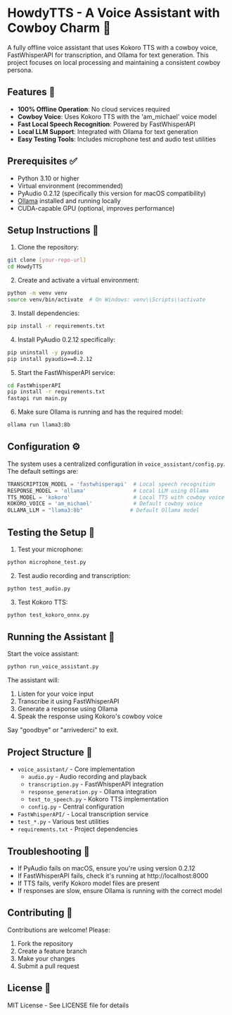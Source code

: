 # HowdyTTS - A Voice Assistant with Cowboy Charm 🤠

A fully offline voice assistant that uses Kokoro TTS with a cowboy voice, FastWhisperAPI for transcription, and Ollama for text generation. This project focuses on local processing and maintaining a consistent cowboy persona.

## Features 🌟

- **100% Offline Operation**: No cloud services required
- **Cowboy Voice**: Uses Kokoro TTS with the 'am_michael' voice model
- **Fast Local Speech Recognition**: Powered by FastWhisperAPI
- **Local LLM Support**: Integrated with Ollama for text generation
- **Easy Testing Tools**: Includes microphone test and audio test utilities

## Prerequisites ✅

- Python 3.10 or higher
- Virtual environment (recommended)
- PyAudio 0.2.12 (specifically this version for macOS compatibility)
- [Ollama](https://ollama.com/) installed and running locally
- CUDA-capable GPU (optional, improves performance)

## Setup Instructions 🔧

1. Clone the repository:
```bash
git clone [your-repo-url]
cd HowdyTTS
```

2. Create and activate a virtual environment:
```bash
python -m venv venv
source venv/bin/activate  # On Windows: venv\\Scripts\\activate
```

3. Install dependencies:
```bash
pip install -r requirements.txt
```

4. Install PyAudio 0.2.12 specifically:
```bash
pip uninstall -y pyaudio
pip install pyaudio==0.2.12
```

5. Start the FastWhisperAPI service:
```bash
cd FastWhisperAPI
pip install -r requirements.txt
fastapi run main.py
```

6. Make sure Ollama is running and has the required model:
```bash
ollama run llama3:8b
```

## Configuration ⚙️

The system uses a centralized configuration in `voice_assistant/config.py`. The default settings are:

```python
TRANSCRIPTION_MODEL = 'fastwhisperapi'  # Local speech recognition
RESPONSE_MODEL = 'ollama'               # Local LLM using Ollama
TTS_MODEL = 'kokoro'                    # Local TTS with cowboy voice
KOKORO_VOICE = 'am_michael'             # Default cowboy voice
OLLAMA_LLM = "llama3:8b"               # Default Ollama model
```

## Testing the Setup 🧪

1. Test your microphone:
```bash
python microphone_test.py
```

2. Test audio recording and transcription:
```bash
python test_audio.py
```

3. Test Kokoro TTS:
```bash
python test_kokoro_onnx.py
```

## Running the Assistant 🤠

Start the voice assistant:
```bash
python run_voice_assistant.py
```

The assistant will:
1. Listen for your voice input
2. Transcribe it using FastWhisperAPI
3. Generate a response using Ollama
4. Speak the response using Kokoro's cowboy voice

Say "goodbye" or "arrivederci" to exit.

## Project Structure 📂

- `voice_assistant/` - Core implementation
  - `audio.py` - Audio recording and playback
  - `transcription.py` - FastWhisperAPI integration
  - `response_generation.py` - Ollama integration
  - `text_to_speech.py` - Kokoro TTS implementation
  - `config.py` - Central configuration
- `FastWhisperAPI/` - Local transcription service
- `test_*.py` - Various test utilities
- `requirements.txt` - Project dependencies

## Troubleshooting 🔧

- If PyAudio fails on macOS, ensure you're using version 0.2.12
- If FastWhisperAPI fails, check it's running at http://localhost:8000
- If TTS fails, verify Kokoro model files are present
- If responses are slow, ensure Ollama is running with the correct model

## Contributing 🤝

Contributions are welcome! Please:

1. Fork the repository
2. Create a feature branch
3. Make your changes
4. Submit a pull request

## License 📄

MIT License - See LICENSE file for details


